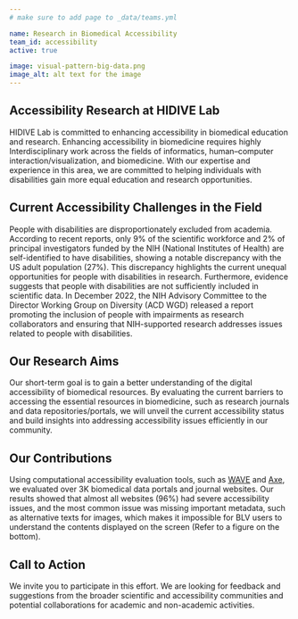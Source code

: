 ```yaml
---
# make sure to add page to _data/teams.yml

name: Research in Biomedical Accessibility
team_id: accessibility
active: true

image: visual-pattern-big-data.png
image_alt: alt text for the image
---
```


## Accessibility Research at HIDIVE Lab

HIDIVE Lab is committed to enhancing accessibility in biomedical education and research. Enhancing accessibility in biomedicine requires highly Interdisciplinary work across the fields of informatics, human–computer interaction/visualization, and biomedicine. With our expertise and experience in this area, we are committed to helping individuals with disabilities gain more equal education and research opportunities.

## Current Accessibility Challenges in the Field

People with disabilities are disproportionately excluded from academia. According to recent reports, only 9% of the scientific workforce and 2% of principal investigators funded by the NIH (National Institutes of Health) are self-identified to have disabilities, showing a notable discrepancy with the US adult population (27%). This discrepancy highlights the current unequal opportunities for people with disabilities in research. Furthermore, evidence suggests that people with disabilities are not sufficiently included in scientific data. In December 2022, the NIH Advisory Committee to the Director Working Group on Diversity (ACD WGD) released a report promoting the inclusion of people with impairments as research collaborators and ensuring that NIH-supported research addresses issues related to people with disabilities.

## Our Research Aims

Our short-term goal is to gain a better understanding of the digital accessibility of biomedical resources. By evaluating the current barriers to accessing the essential resources in biomedicine, such as research journals and data repositories/portals, we will unveil the current accessibility status and build insights into addressing accessibility issues efficiently in our community.

## Our Contributions

Using computational accessibility evaluation tools, such as [WAVE](https://wave.webaim.org) and [Axe](https://www.deque.com/axe/), we evaluated over 3K biomedical data portals and journal websites. Our results showed that almost all websites (96%) had severe accessibility issues, and the most common issue was missing important metadata, such as alternative texts for images, which makes it impossible for BLV users to understand the contents displayed on the screen (Refer to a figure on the bottom).

## Call to Action

We invite you to participate in this effort. We are looking for feedback and suggestions from the broader scientific and accessibility communities and potential collaborations for academic and non-academic activities.